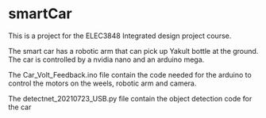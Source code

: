 # smartCar
This is a project for the ELEC3848 Integrated design project course.

The smart car has a robotic arm that can pick up Yakult bottle at the ground. The car is controlled by a nvidia nano and an arduino mega.

The Car_Volt_Feedback.ino file contain the code needed for the arduino to control the motors on the weels, robotic arm and camera.

The detectnet_20210723_USB.py file contain the object detection code for the car
